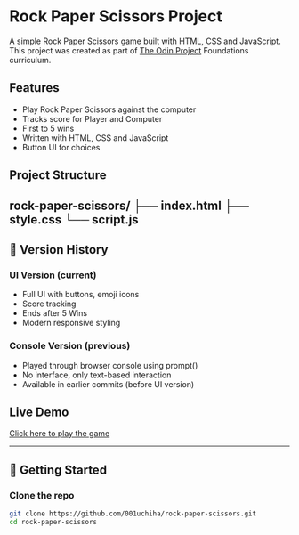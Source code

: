 # Rock Paper Scissors Project

A simple Rock Paper Scissors game built with HTML, CSS and JavaScript. This project was created as part of [The Odin Project](https://www.theodinproject.com/) Foundations curriculum.

## Features

- Play Rock Paper Scissors against the computer
- Tracks score for Player and Computer
- First to 5 wins
- Written with HTML, CSS and JavaScript
- Button UI for choices

## Project Structure

rock-paper-scissors/
├── index.html
├── style.css
└── script.js
---

## 🧾 Version History

### UI Version (current)
- Full UI with buttons, emoji icons
- Score tracking
- Ends after 5 Wins
- Modern responsive styling

### Console Version (previous)
- Played through browser console using prompt()
- No interface, only text-based interaction
- Available in earlier commits (before UI version)

## Live Demo

[Click here to play the game](https://001uchiha.github.io/rock-paper-scissors)

---

## 🚀 Getting Started

### Clone the repo
```bash
git clone https://github.com/001uchiha/rock-paper-scissors.git
cd rock-paper-scissors

